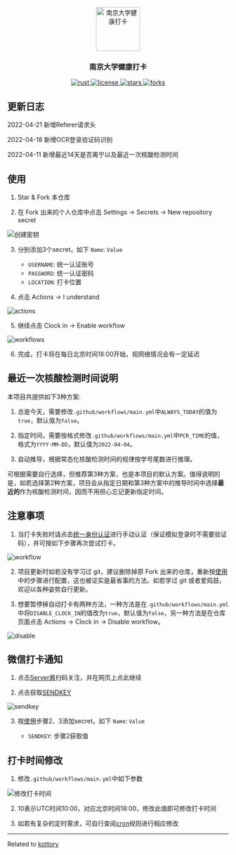 <p align = "center">
    <img width = "100px" src = "imgs/nju.svg" align = "center" alt = "南京大学健康打卡" />
    <h3 align= "center">南京大学健康打卡</h3>
</p>

<p align = "center">
    <a href = "https://www.rust-lang.org/">
        <img alt = "rust" src = "https://img.shields.io/badge/language-rust-brightgreen" />
    </a>
    <a href = "LICENSE">
        <img alt = "license" src = "https://img.shields.io/badge/license-MIT-blue.svg" />
    </a>
    <a href = "https://GitHub.com/Millione/nju-clock-in/network/">
        <img alt = "stars" src = "https://badgen.net/github/stars/Millione/nju-clock-in/" />
    </a>
    <a href = "https://GitHub.com/Millione/nju-clock-in/network/">
        <img alt = "forks" src = "https://badgen.net/github/forks/Millione/nju-clock-in/" />
    </a>
</p>


## 更新日志
2022-04-21 新增Referer请求头

2022-04-18 新增OCR登录验证码识别

2022-04-11 新增最近14天是否离宁以及最近一次核酸检测时间


## 使用
1. Star & Fork 本仓库

2. 在 Fork 出来的个人仓库中点击 Settings -> Secrets -> New repository secret

![创建密钥](imgs/setup.png)

3. 分别添加3个secret，如下 `Name`: `Value`

    * `USERNAME`: 统一认证账号
    * `PASSWORD`: 统一认证密码
    * `LOCATION`: 打卡位置

4. 点击 Actions -> I understand

![actions](imgs/actions.png)

5. 继续点击 Clock in -> Enable workflow

![workflows](imgs/workflows.png)

6. 完成，打卡将在每日北京时间18:00开始，视网络情况会有一定延迟


## 最近一次核酸检测时间说明
本项目共提供如下3种方案:

1. 总是今天，需要修改`.github/workflows/main.yml`中`ALWAYS_TODAY`的值为`true`，默认值为`false`。

2. 指定时间，需要按格式修改`.github/workflows/main.yml`中`PCR_TIME`的值，格式为`YYYY-MM-DD`，默认值为`2022-04-04`。

3. 自动推导，根据常态化核酸检测时间的规律按学号尾数进行推理。

可根据需要自行选择，但推荐第3种方案，也是本项目的默认方案。值得说明的是，如若选择第2种方案，项目会从指定日期和第3种方案中的推导时间中选择**最近的**作为核酸检测时间，因而不用担心忘记更新指定时间。


## 注意事项
1. 当打卡失败时请点击[统一身份认证](https://authserver.nju.edu.cn/authserver/login)进行手动认证（保证模拟登录时不需要验证码），并可按如下步骤再次尝试打卡。

![workflow](imgs/run.png)

2. 项目更新时如若没有学习过 git，建议删除掉原 Fork 出来的仓库，重新按[使用](#使用)中的步骤进行配置，这也被证实是最省事的方法。如若学过 git 或者爱捣鼓，欢迎以各种姿势自行更新。

3. 想要暂停掉自动打卡有两种方法，一种方法是在`.github/workflows/main.yml`中将`DISABLE_CLOCK_IN`的值改为`true`，默认值为`false`，另一种方法是在仓库页面点击 Actions -> Clock in -> Disable workflow。

![disable](imgs/disable.png)


## 微信打卡通知
1. 点击[Server酱](https://sct.ftqq.com/login)扫码关注，并在网页上点此继续

2. 点击获取[SENDKEY](https://sct.ftqq.com/sendkey)

![sendkey](imgs/sendkey.png)

3. 按[使用](#使用)步骤2、3添加secret，如下 `Name`: `Value`

   * `SENDKEY`: 步骤2获取值


## 打卡时间修改
1. 修改`.github/workflows/main.yml`中如下参数

![修改打卡时间](imgs/cron.png)

2. 10表示UTC时间10:00，对应北京时间18:00，修改此值即可修改打卡时间

3. 如若有复杂的定时需求，可自行查阅[cron](https://www.gairuo.com/p/cron-expression-sheet)规则进行相应修改


---
Related to [kottory](https://github.com/kottory/NJU-health-report)
